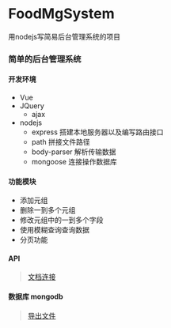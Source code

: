 # FoodMgSystem
用nodejs写简易后台管理系统的项目

### 简单的后台管理系统

#### 开发环境
+ Vue
+ JQuery
    - ajax
+ nodejs
    - express 搭建本地服务器以及编写路由接口
    - path 拼接文件路径
    - body-parser 解析传输数据
    - mongoose 连接操作数据库


#### 功能模块
+ 添加元组
+ 删除一到多个元组
+ 修改元组中的一到多个字段
+ 使用模糊查询查询数据
+ 分页功能

#### API

> [文档连接](https://github.com/jvtcit/FoodMgSystem/tree/master/apidoc)

#### 数据库 mongodb

> [导出文件](https://github.com/jvtcit/FoodMgSystem/tree/master/sql)
